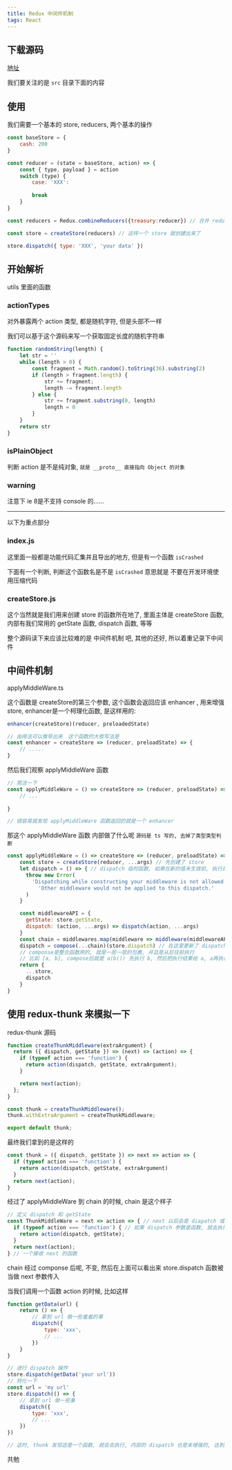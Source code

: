 ```yaml
---
title: Redux 中间件机制
tags: React
---
```


## 下载源码

[地址](https://github.com/reduxjs/redux)



我们要关注的是 `src` 目录下面的内容 

## 使用

我们需要一个基本的 store, reducers, 两个基本的操作

```js
const baseStore = {
    cash: 200
}

const reducer = (state = baseStore, action) => {
    const { type, payload } = action
    switch (type) {
        case: 'XXX':
        
        break
    }
}

const reducers = Redux.combineReducers({treasury:reducer}) // 合并 reducers

const store = createStore(reducers) // 这样一个 store 就创建出来了

store.dispatch({ type: 'XXX', 'your data' })
```



## 开始解析

utils 里面的函数

### actionTypes

对外暴露两个 action 类型, 都是随机字符, 但是头部不一样

我们可以基于这个源码来写一个获取固定长度的随机字符串

```js
function randomString(length) {
    let str = ''
    while (length > 0) {
        const fragment = Math.random().toString(36).substring(2)
        if (length > fragment.length) {
            str += fragment;
            length -= fragment.length
        } else {
            str += fragment.substring(0, length)
            length = 0
        }
    }
    return str
}
```

### isPlainObject

判断 action 是不是纯对象, `就是 __proto__ 直接指向 Object 的对象`

### warning

注意下 ie 8是不支持 console 的......

---

以下为重点部分

### index.js

这里面一般都是功能代码汇集并且导出的地方, 但是有一个函数 `isCrashed`

下面有一个判断, 判断这个函数名是不是 `isCrashed` 意思就是 不要在开发环境使用压缩代码

### createStore.js

这个当然就是我们用来创建 store 的函数所在地了, 里面主体是 createStore 函数, 内部有我们常用的 getState 函数, dispatch 函数, 等等

整个源码读下来应该比较难的是 中间件机制 吧, 其他的还好, 所以着重记录下中间件



## 中间件机制

applyMiddleWare.ts

这个函数是 createStore的第三个参数, 这个函数会返回应该 enhancer , 用来增强 store, enhancer是一个柯理化函数, 是这样用的:

```js
enhancer(createStore)(reducer, preloadedState)

// 由用法可以推导出来　这个函数的大致写法是
const enhancer = createStore => (reducer, preloadState) => {
    // .....
}
```

然后我们观察 applyMiddleWare 函数

```js
// 简洁一下
const applyMiddleWare = () => createStore => (reducer, preloadState) => {
    // ...
    
}

// 很容易就发现 applyMiddleWare 函数返回的就是一个 enhancer
```

那这个 applyMiddleWare 函数 内部做了什么呢 `源码是 ts 写的, 去掉了类型类型判断`

```js
const applyMiddleWare = () => createStore => (reducer, preloadState) => {
    const store = createStore(reducer, ...args) // 先创建了 store
    let dispatch = () => { // dispatch 临时函数, 如果在新的值未生效前, 执行是报错
      throw new Error(
        'Dispatching while constructing your middleware is not allowed. ' +
          'Other middleware would not be applied to this dispatch.'
      )
    }

    const middlewareAPI = {
      getState: store.getState,
      dispatch: (action, ...args) => dispatch(action, ...args)
    }
    const chain = middlewares.map(middleware => middleware(middlewareAPI))
    dispatch = compose(...chain)(store.dispatch) // 在这里更新了 dispatch
	// componse是整合函数用的, 就是一层一层的包裹, 并且是从后往前执行
    // 比如 [a, b], compose后就是 a(b()) 先执行 b, 然后把执行结果给 a, a再执行
    return {
      ...store,
      dispatch
    }
}
```

## 使用 redux-thunk 来模拟一下

redux-thunk 源码

```js
function createThunkMiddleware(extraArgument) {
  return ({ dispatch, getState }) => (next) => (action) => {
    if (typeof action === 'function') {
      return action(dispatch, getState, extraArgument);
    }

    return next(action);
  };
}

const thunk = createThunkMiddleware();
thunk.withExtraArgument = createThunkMiddleware;

export default thunk;
```

最终我们拿到的是这样的

```js
const thunk = ({ dispatch, getState }) => next => action => {
  if (typeof action === 'function') {
    return action(dispatch, getState, extraArgument)
  }
  return next(action);
}
```

经过了 applyMiddleWare 到 chain 的时候, chain 是这个样子

```js
// 定义 dispatch 和 getState
const ThunkMiddleWare = next => action => { // next 以后会是 diapatch 或者 其他中间件函数, 最终是 dispatch
  if (typeof action === 'function') { // 如果 dispatch 参数是函数, 就去执行这个函数
    return action(dispatch, getState);
  }
  return next(action);
} // 一个接收 next 的函数
```

chain 经过 componse 后呢, 不变, 然后在上面可以看出来 store.dispatch 函数被当做 next 参数传入

当我们调用一个函数 action 的时候, 比如这样

```js
function getData(url) {
    return () => {
        // 拿到 url 做一些羞羞的事
        dispatch({
            type: 'xxx',
            // ...
        })
    }
}

// 进行 dispatch 操作
store.dispatch(getData('your url'))
// 转化一下
const url = 'my url'
store.dispatch(() => {
    // 拿到 url 做一些事
    dispatch({
        type: 'xxx',
        // ...
    })
})

// 这时, thunk 发现这是一个函数, 就会去执行, 内部的 dispatch 也是未增强的, 达到提交数据的效果
```

共勉
